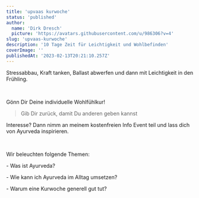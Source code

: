 ```yaml
---
title: 'upvaas kurwoche'
status: 'published'
author:
  name: 'Dirk Dresch'
  picture: 'https://avatars.githubusercontent.com/u/986306?v=4'
slug: 'upvaas-kurwoche'
description: '10 Tage Zeit für Leichtigkeit und Wohlbefinden'
coverImage: ''
publishedAt: '2023-02-13T20:21:10.257Z'
---
```


Stressabbau, Kraft tanken, Ballast abwerfen und dann mit Leichtigkeit in den Frühling.<br>

<br>

Gönn Dir Deine individuelle Wohlfühlkur!

> Gib Dir zurück, damit Du anderen geben kannst

Interesse? Dann nimm an meinem kostenfreien Info Event teil und lass dich von Ayurveda inspirieren.<br>

<br>

Wir beleuchten folgende Themen:<br>

\- Was ist Ayurveda?<br>

\- Wie kann ich Ayurveda im Alltag umsetzen?<br>

\- Warum eine Kurwoche generell gut tut?

